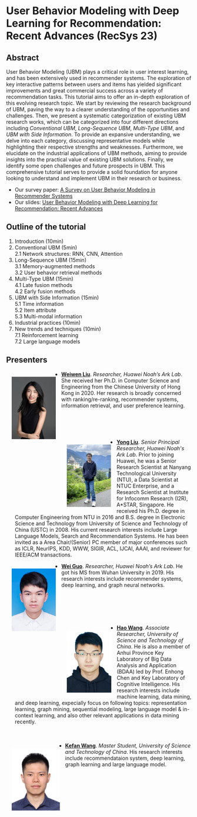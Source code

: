 # User Behavior Modeling with Deep Learning for Recommendation: Recent Advances (RecSys 23)

## Abstract
User Behavior Modeling (UBM) plays a critical role in user interest learning, and has been extensively used in recommender systems. The exploration of key interactive patterns between users and items has yielded significant improvements and great commercial success across a variety of recommendation tasks. This tutorial aims to offer an in-depth exploration of this evolving research topic.
We start by reviewing the research background of UBM, paving the way to a clearer understanding of the opportunities and challenges.
Then, we present a systematic categorization of existing UBM research works, which can be categorized into four different directions including _Conventional UBM_, _Long-Sequence UBM_, _Multi-Type UBM_, and _UBM with Side Information_. To provide an expansive understanding, we delve into each category, discussing representative models while highlighting their respective strengths and weaknesses. Furthermore, we elucidate on the industrial applications of UBM methods, aiming to provide insights into the practical value of existing UBM solutions. Finally, we identify some open challenges and future prospects in UBM. This comprehensive tutorial serves to provide a solid foundation for anyone looking to understand and implement UBM in their research or business.

* Our survey paper: [A Survey on User Behavior Modeling in Recommender Systems](https://arxiv.org/pdf/2302.11087.pdf)
* Our slides: [User Behavior Modeling with Deep Learning for Recommendation: Recent Advances](ubm-tutorial-recsys23.pdf)


## Outline of the tutorial


1. Introduction (10min)   
2. Conventional UBM (5min)  
  2.1 Network structures: RNN, CNN, Attention  
3. Long-Sequence UBM (15min)  
  3.1 Memory-augmented methods  
  3.2 User behavior retrieval methods  
4. Multi-Type UBM (15min)    
  4.1 Late fusion methods  
  4.2 Early fusion methods  
5. UBM with Side Information (15min)    
  5.1 Time information  
  5.2 Item attribute  
  5.3 Multi-modal information  
6. Industrial practices (10min)    
7. New trends and techniques (10min)     
  7.1 Reinforcement learning  
  7.2 Large language models  

## Presenters
<img align="left" height=170 src="Weiwen Liu.png" hspace=15 vspace=15/>


* [**Weiwen Liu**](https://wwliu555.github.io/). _Researcher, Huawei Noah’s Ark Lab_. She received her Ph.D. in Computer Science and Engineering from the Chinese University of Hong Kong in 2020. Her research is broadly concerned with ranking/re-ranking, recommender systems, information retrieval, and user preference learning.  
&nbsp;  
&nbsp;  
&nbsp;  
&nbsp;  

<img align="left" height=170 src="Yong Liu.png" hspace=15 vspace=15/>

* [**Yong Liu**](http://www.yongliu.org/). _Senior Principal Researcher, Huawei Noah's Ark Lab_. Prior to joining Huawei, he was a Senior Research Scientist at Nanyang Technological University (NTU), a Data Scientist at NTUC Enterprise, and a Research Scientist at Institute for Infocomm Research (I2R), A*STAR, Singapore. He received his Ph.D. degree in Computer Engineering from NTU in 2016 and B.S. degree in Electronic Science and Technology from University of Science and Technology of China (USTC) in 2008. His current research interests include Large Language Models, Search and Recommendation Systems. He has been invited as a Area Chair/(Senior) PC member of major conferences such as ICLR, NeurIPS, KDD, WWW, SIGIR, ACL, IJCAI, AAAI, and reviewer for IEEE/ACM transactions.

<img align="left" height=170 src="Wei Guo.png" hspace=15 vspace=15/>

* [**Wei Guo**](https://scholar.google.com/citations?user=9NGhGNgAAAAJ). _Researcher, Huawei Noah’s Ark Lab_. He got his MS from Wuhan University in 2019. His research interests include recommender systems, deep learning, and graph neural networks.
&nbsp;  
&nbsp;  
&nbsp;  
&nbsp;  
&nbsp;  
&nbsp;  

<img align="left" height=170 src="Hao Wang.png" hspace=15 vspace=15/>

* [**Hao Wang**](http://staff.ustc.edu.cn/~wanghao3/). _Associate Researcher, University of Science and Technology of China_. He is also a member of Anhui Province Key Laboratory of Big Data Analysis and Application (BDAA) led by Prof. Enhong Chen and Key Laboratory of Cognitive Intelligence. His research interests include machine learning, data mining, and deep learning, expecially focus on following topics: representation learning, graph mining, sequential modeling, large language model & in-context learning, and also other relevant applications in data mining recently.
&nbsp;  
&nbsp;  
&nbsp;  


<img align="left" height=170 src="Kefan Wang.png" hspace=15 vspace=15/>

* [**Kefan Wang**](https://github.com/Keffee). _Master Student, University of Science and Technology of China_. His research interests include recommendataion system, deep learning, graph learning and large language model.
&nbsp;  
&nbsp;  
&nbsp;  
&nbsp;  

<!-- ## Welcome to GitHub Pages

You can use the [editor on GitHub](https://github.com/LibRerank-Community/neural-reranking-tutorial.github.io/edit/gh-pages/index.md) to maintain and preview the content for your website in Markdown files.

Whenever you commit to this repository, GitHub Pages will run [Jekyll](https://jekyllrb.com/) to rebuild the pages in your site, from the content in your Markdown files.

### Markdown

Markdown is a lightweight and easy-to-use syntax for styling your writing. It includes conventions for

```markdown
Syntax highlighted code block

# Header 1
## Header 2
### Header 3

- Bulleted
- List

1. Numbered
2. List

**Bold** and _Italic_ and `Code` text

[Link](url) and ![Image](src)
```

For more details see [Basic writing and formatting syntax](https://docs.github.com/en/github/writing-on-github/getting-started-with-writing-and-formatting-on-github/basic-writing-and-formatting-syntax).

### Jekyll Themes

Your Pages site will use the layout and styles from the Jekyll theme you have selected in your [repository settings](https://github.com/LibRerank-Community/neural-reranking-tutorial.github.io/settings/pages). The name of this theme is saved in the Jekyll `_config.yml` configuration file.

### Support or Contact

Having trouble with Pages? Check out our [documentation](https://docs.github.com/categories/github-pages-basics/) or [contact support](https://support.github.com/contact) and we’ll help you sort it out.
 -->
